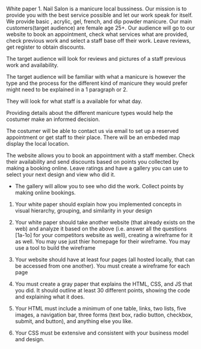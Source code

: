 White paper
1.
Nail Salon is a manicure local bussiness. Our mission is to provide you with the best service possible and let our work speak for itself. We provide basic , acrylic, gel, french, and dip powder manicure. Our main customers(target audience) are female age 25+. Our audience will go to our website to book an appointment, check what services what are provided, check previous work and select a staff base off their work. Leave reviews, get register to obtain discounts. 


The target audience will look for reviews and pictures of a staff previous work and availability. 

The target audience will be familiar with what a manicure is however the type and the process for the different kind of manicure they would prefer might need to be explained in a 1 paragraph or 2. 

They will look for what staff is a available for what day.

Providing details about the different manicure types would help the costumer make an informed decision. 

The costumer will be able to contact us via email to set up a reserved appointment or get staff to their place. There will be an embeded map display the local location. 


The website allows you to book an appointment with a staff member. Check their availability and send discounts based on points you collected by making a booking online. Leave ratings and have a gallery you can use to select your next design and view who did it.

* The gallery will allow you to see who did the work. Collect points by making online bookings.

1. Your white paper should explain how you implemented concepts in visual hierarchy, grouping, and similarity in your design

2. Your white paper should take another website (that already exists on the web) and analyze it based on the above (i.e. answer all the questions [1a-1o] for your competitors website as well), creating a wireframe for it as well. You may use just thier homepage for their wireframe. You may use a tool to build the wireframe

3. Your website should have at least four pages (all hosted locally, that can be accessed from one another).  You must create a wireframe for each page

4. You must create a gray paper that explains the HTML, CSS, and JS that you did. It should outline at least 30 different points, showing the code and explaining what it does.

5. Your HTML must include a minimum of one table, links, two lists, five images, a navigation bar, three forms (text box, radio button, checkbox, submit, and button), and anything else you like.
6. Your CSS must be extensive and consistent with your business model and design.













